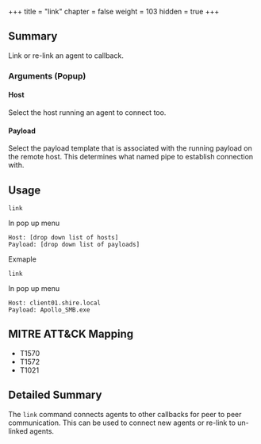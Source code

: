 +++
title = "link"
chapter = false
weight = 103
hidden = true
+++

## Summary
Link or re-link an agent to callback.

### Arguments (Popup)
#### Host
Select the host running an agent to connect too.

#### Payload
Select the payload template that is associated with the running payload on the remote host. This determines what named pipe to establish connection with.

## Usage
```
link
```
In pop up menu
```
Host: [drop down list of hosts]
Payload: [drop down list of payloads] 
```

Exmaple
```
link
```
In pop up menu
```
Host: client01.shire.local
Payload: Apollo_SMB.exe
```


## MITRE ATT&CK Mapping

- T1570
- T1572
- T1021

## Detailed Summary
The `link` command connects agents to other callbacks for peer to peer communication. This can be used to connect new agents or re-link to un-linked agents. 
